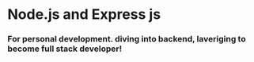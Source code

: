 # Node.js and Express js
### For personal development. diving into backend, laveriging to become full stack developer!